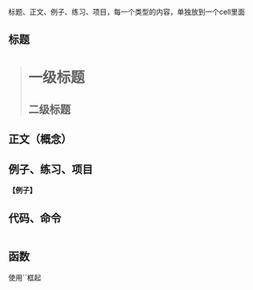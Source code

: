 
标题、正文、例子、练习、项目，每一个类型的内容，单独放到一个cell里面

## 标题

> # 一级标题  
> ## 二级标题

## 正文（概念）

## 例子、练习、项目
**【例子】**

## 代码、命令
```<代码所使用的语言>

```

## 函数
使用\`\`框起
